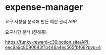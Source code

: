 # expense-manager
요구 사항을 분석해 만든 예산 관리 APP

요구사항 분석 (진해중)

https://funky-reward-c30.notion.site/API-eec9a9c8090643f1b446a4ec565fbf68?pvs=4
